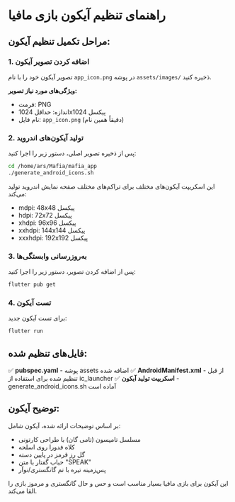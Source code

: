 # راهنمای تنظیم آیکون بازی مافیا

## مراحل تکمیل تنظیم آیکون:

### 1. اضافه کردن تصویر آیکون
تصویر آیکون خود را با نام `app_icon.png` در پوشه `assets/images/` ذخیره کنید.

**ویژگی‌های مورد نیاز تصویر:**
- فرمت: PNG
- اندازه: حداقل 1024x1024 پیکسل
- نام فایل: `app_icon.png` (دقیقاً همین نام)

### 2. تولید آیکون‌های اندروید
پس از ذخیره تصویر اصلی، دستور زیر را اجرا کنید:

```bash
cd /home/ars/Mafia/mafia_app
./generate_android_icons.sh
```

این اسکریپت آیکون‌های مختلف برای تراکم‌های مختلف صفحه نمایش اندروید تولید می‌کند:
- mdpi: 48x48 پیکسل
- hdpi: 72x72 پیکسل  
- xhdpi: 96x96 پیکسل
- xxhdpi: 144x144 پیکسل
- xxxhdpi: 192x192 پیکسل

### 3. به‌روزرسانی وابستگی‌ها
پس از اضافه کردن تصویر، دستور زیر را اجرا کنید:

```bash
flutter pub get
```

### 4. تست آیکون
برای تست آیکون جدید:

```bash
flutter run
```

## فایل‌های تنظیم شده:

✅ **pubspec.yaml** - پوشه assets اضافه شده
✅ **AndroidManifest.xml** - از قبل تنظیم شده برای استفاده از ic_launcher
✅ **اسکریپت تولید آیکون** - generate_android_icons.sh آماده است

## توضیح آیکون:
بر اساس توضیحات ارائه شده، آیکون شامل:
- مسلسل تامپسون (تامی گان) با طراحی کارتونی
- کلاه فدورا روی اسلحه
- گل رز قرمز در پایین دسته
- حباب گفتار با متن "SPEAK"
- پس‌زمینه تیره با تم گانگستری/نوآر

این آیکون برای بازی مافیا بسیار مناسب است و حس و حال گانگستری و مرموز بازی را القا می‌کند.
